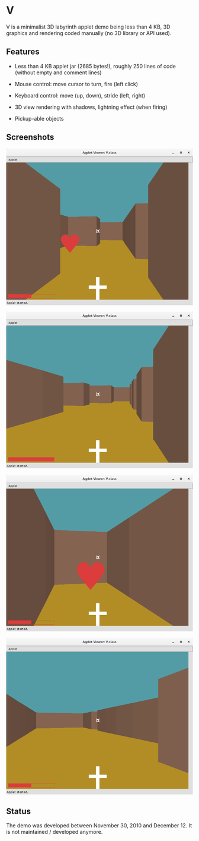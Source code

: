 # V

V is a minimalist 3D labyrinth applet demo being less than 4 KB, 3D graphics and
rendering coded manually (no 3D library or API used).

## Features

- Less than 4 KB applet jar (2685 bytes!), roughly 250 lines of code
(without empty and comment lines)

- Mouse control: move cursor to turn, fire (left click)

- Keyboard control: move (up, down), stride (left, right)

- 3D view rendering with shadows, lightning effect (when firing)

- Pickup-able objects


## Screenshots

![screenshot #1](screenshots/v-01.png)

![screenshot #2](screenshots/v-02.png)

![screenshot #3](screenshots/v-03.png)

![screenshot #4](screenshots/v-04.png)

## Status

The demo was developed between November 30, 2010 and December 12. It is not maintained / developed anymore.
